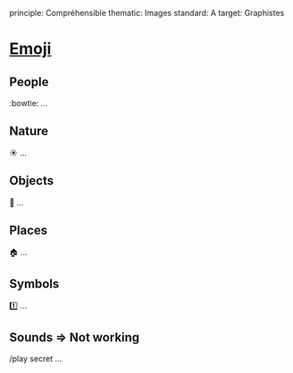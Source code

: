 principle: Compréhensible
thematic: Images
standard: A
target: Graphistes

# [Emoji][ref6]

## People

:bowtie:
...

## Nature

:sunny:
...

## Objects

:bamboo:
...

## Places

:house:
...

## Symbols

:one:
...

## Sounds => Not working

/play secret
...

[ref6]: http://www.emoji-cheat-sheet.com/

